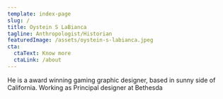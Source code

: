 ```yaml
---
template: index-page
slug: /
title: Oystein S LaBianca
tagline: Anthropologist/Historian
featuredImage: /assets/oystein-s-labianca.jpeg
cta:
  ctaText: Know more
  ctaLink: /about
---
```


He is a award winning gaming graphic designer, based in sunny side of California. Working as Principal designer at Bethesda
